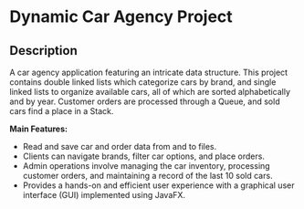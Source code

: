 # Dynamic Car Agency Project

## Description
A car agency application featuring an intricate data structure. This project contains double linked lists which categorize cars by brand, and single linked lists to organize available cars, all of which are sorted alphabetically and by year. Customer orders are processed through a Queue, and sold cars find a place in a Stack.

**Main Features:**
- Read and save car and order data from and to files.
- Clients can navigate brands, filter car options, and place orders.
- Admin operations involve managing the car inventory, processing customer orders, and maintaining a record of the last 10 sold cars.
- Provides a hands-on and efficient user experience with a graphical user interface (GUI) implemented using JavaFX.
